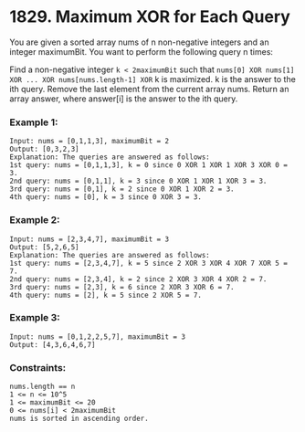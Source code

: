 # 1829. Maximum XOR for Each Query

You are given a sorted array nums of n non-negative integers and an integer maximumBit. You want to perform the following query n times:

Find a non-negative integer `k < 2maximumBit` such that `nums[0] XOR nums[1] XOR ... XOR nums[nums.length-1] XOR` k is maximized. k is the answer to the ith query.
Remove the last element from the current array nums.
Return an array answer, where answer[i] is the answer to the ith query.

 

### Example 1:
```
Input: nums = [0,1,1,3], maximumBit = 2
Output: [0,3,2,3]
Explanation: The queries are answered as follows:
1st query: nums = [0,1,1,3], k = 0 since 0 XOR 1 XOR 1 XOR 3 XOR 0 = 3.
2nd query: nums = [0,1,1], k = 3 since 0 XOR 1 XOR 1 XOR 3 = 3.
3rd query: nums = [0,1], k = 2 since 0 XOR 1 XOR 2 = 3.
4th query: nums = [0], k = 3 since 0 XOR 3 = 3.
```
### Example 2:
```
Input: nums = [2,3,4,7], maximumBit = 3
Output: [5,2,6,5]
Explanation: The queries are answered as follows:
1st query: nums = [2,3,4,7], k = 5 since 2 XOR 3 XOR 4 XOR 7 XOR 5 = 7.
2nd query: nums = [2,3,4], k = 2 since 2 XOR 3 XOR 4 XOR 2 = 7.
3rd query: nums = [2,3], k = 6 since 2 XOR 3 XOR 6 = 7.
4th query: nums = [2], k = 5 since 2 XOR 5 = 7.
```
### Example 3:
```
Input: nums = [0,1,2,2,5,7], maximumBit = 3
Output: [4,3,6,4,6,7]
```

### Constraints:
```
nums.length == n
1 <= n <= 10^5
1 <= maximumBit <= 20
0 <= nums[i] < 2maximumBit
nums​​​ is sorted in ascending order.
```
